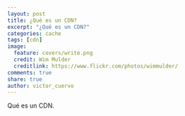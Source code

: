 ```yaml
---
layout: post
title: ¿Qué es un CDN?
excerpt: "¿Qué es un CDN?"
categories: cache
tags: [cdn]
image:
  feature: covers/write.png
  credit: Wim Mulder
  creditlink: https://www.flickr.com/photos/wimmulder/
comments: true
share: true
author: victor_cuervo
---
```


Qué es un CDN.
